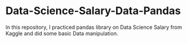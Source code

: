 # Data-Science-Salary-Data-Pandas
In this repository, I practiced pandas library on Data Science Salary from Kaggle and did some basic Data manipulation.
